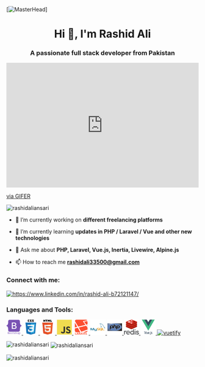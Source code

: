 [![MasterHead](https://1.bp.blogspot.com/-7A4WynwLsM...)]

<h1 align="center">Hi 👋, I'm Rashid Ali</h1>
<h3 align="center">A passionate full stack developer from Pakistan</h3>

<img align="right" alt="coding" width="400" src="">
<div style="padding-top:65.000%;position:relative;"><iframe src="https://gifer.com/embed/2DYg" width="100%" height="100%" style='position:absolute;top:0;left:0;' frameBorder="0" allowFullScreen></iframe></div><p><a href="https://gifer.com">via GIFER</a></p>

<p align="left"> <img src="https://komarev.com/ghpvc/?username=rashidaliansari&label=Profile%20views&color=0e75b6&style=flat" alt="rashidaliansari" /> </p>

- 🔭 I’m currently working on **different freelancing platforms**

- 🌱 I’m currently learning **updates in PHP / Laravel / Vue and other new technologies**

- 💬 Ask me about **PHP, Laravel, Vue.js, Inertia, Livewire, Alpine.js**

- 📫 How to reach me **rashidali33500@gmail.com**

<h3 align="left">Connect with me:</h3>
<p align="left">
<a href="https://linkedin.com/in/https://www.linkedin.com/in/rashid-ali-b72121147/" target="blank"><img align="center" src="https://raw.githubusercontent.com/rahuldkjain/github-profile-readme-generator/master/src/images/icons/Social/linked-in-alt.svg" alt="https://www.linkedin.com/in/rashid-ali-b72121147/" height="30" width="40" /></a>
</p>

<h3 align="left">Languages and Tools:</h3>
<p align="left"> <a href="https://getbootstrap.com" target="_blank" rel="noreferrer"> <img src="https://raw.githubusercontent.com/devicons/devicon/master/icons/bootstrap/bootstrap-plain-wordmark.svg" alt="bootstrap" width="40" height="40"/> </a> <a href="https://www.w3schools.com/css/" target="_blank" rel="noreferrer"> <img src="https://raw.githubusercontent.com/devicons/devicon/master/icons/css3/css3-original-wordmark.svg" alt="css3" width="40" height="40"/> </a> <a href="https://www.w3.org/html/" target="_blank" rel="noreferrer"> <img src="https://raw.githubusercontent.com/devicons/devicon/master/icons/html5/html5-original-wordmark.svg" alt="html5" width="40" height="40"/> </a> <a href="https://developer.mozilla.org/en-US/docs/Web/JavaScript" target="_blank" rel="noreferrer"> <img src="https://raw.githubusercontent.com/devicons/devicon/master/icons/javascript/javascript-original.svg" alt="javascript" width="40" height="40"/> </a> <a href="https://laravel.com/" target="_blank" rel="noreferrer"> <img src="https://raw.githubusercontent.com/devicons/devicon/master/icons/laravel/laravel-plain-wordmark.svg" alt="laravel" width="40" height="40"/> </a> <a href="https://www.mysql.com/" target="_blank" rel="noreferrer"> <img src="https://raw.githubusercontent.com/devicons/devicon/master/icons/mysql/mysql-original-wordmark.svg" alt="mysql" width="40" height="40"/> </a> <a href="https://www.php.net" target="_blank" rel="noreferrer"> <img src="https://raw.githubusercontent.com/devicons/devicon/master/icons/php/php-original.svg" alt="php" width="40" height="40"/> </a> <a href="https://redis.io" target="_blank" rel="noreferrer"> <img src="https://raw.githubusercontent.com/devicons/devicon/master/icons/redis/redis-original-wordmark.svg" alt="redis" width="40" height="40"/> </a> <a href="https://vuejs.org/" target="_blank" rel="noreferrer"> <img src="https://raw.githubusercontent.com/devicons/devicon/master/icons/vuejs/vuejs-original-wordmark.svg" alt="vuejs" width="40" height="40"/> </a> <a href="https://vuetifyjs.com/en/" target="_blank" rel="noreferrer"> <img src="https://bestofjs.org/logos/vuetify.svg" alt="vuetify" width="40" height="40"/> </a> </p>

<p><img align="left" src="https://github-readme-stats.vercel.app/api/top-langs?username=rashidaliansari&show_icons=true&locale=en&layout=compact" alt="rashidaliansari" /></p>

<p>&nbsp;<img align="center" src="https://github-readme-stats.vercel.app/api?username=rashidaliansari&show_icons=true&locale=en" alt="rashidaliansari" /></p>

<p><img align="center" src="https://github-readme-streak-stats.herokuapp.com/?user=rashidaliansari&" alt="rashidaliansari" /></p>
